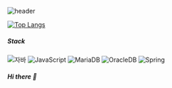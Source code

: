 ![header](https://capsule-render.vercel.app/api?type=wave&color=auto&height=300&section=header&text=하이브리드%20클라우드&fontSize=90&animation=fadeIn)

[![Top Langs](https://github-readme-stats.vercel.app/api/top-langs/?username=hatacon97)](https://github.com/hatacon97/github-readme-stats)

##### Stack
![자바](https://img.shields.io/badge/-JAVA-007396?style=flat&logo=JAVA&logoColor=ffffff)
![JavaScript](https://img.shields.io/badge/-JavaScript-F7DF1E?style=flat&logo=javascript&logoColor=black)
![MariaDB](https://img.shields.io/badge/-MariaDB-1F305F?style=flat-square&logo=mariadb&logoColor=white)
![OracleDB](https://img.shields.io/badge/-OracleDB-F80000?style=flat-square&logo=Oracle&logoColor=white)
![Spring](https://img.shields.io/badge/-Spring-6DB33F?style=flat-square&logo=Spring&logoColor=white)
##### Hi there 👋

<!--
**hatacon97/hatacon97** is a ✨ _special_ ✨ repository because its `README.md` (this file) appears on your GitHub profile.

Here are some ideas to get you started:

- 🔭 I’m currently working on ...
- 🌱 I’m currently learning ...
- 👯 I’m looking to collaborate on ...
- 🤔 I’m looking for help with ...
- 💬 Ask me about ...
- 📫 How to reach me: ...
- 😄 Pronouns: ...
- ⚡ Fun fact: ...
-->
